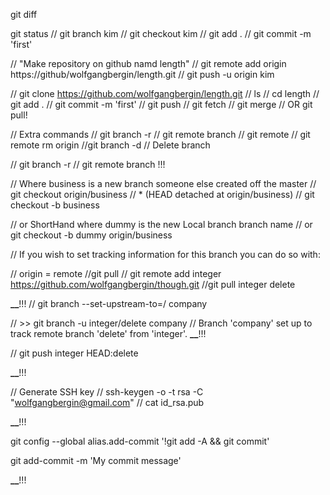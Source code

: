 git diff

git status
// git branch kim
// git checkout kim
// git add .
// git commit -m 'first'

// "Make repository on github namd length"
// git remote add origin https://github/wolfgangbergin/length.git
// git push -u origin kim

// git clone https://github.com/wolfgangbergin/length.git
// ls
// cd length
// git add .
// git commit -m 'first'
// git push
// git fetch
// git merge
// OR git pull!

// Extra commands
// git branch -r // git remote branch
// git remote
// git remote rm origin
//git branch -d <branch> // Delete branch

// git branch -r // git remote branch !!!

// Where business is a new branch someone else created off the master
// git checkout origin/business
// \* (HEAD detached at origin/business)
// git checkout -b business

// or ShortHand where dummy is the new Local branch branch name
// or git checkout -b dummy origin/business

// If you wish to set tracking information for this branch you can do so with:

// origin = remote
//git pull <remote> <branch>
// git remote add integer https://github.com/wolfgangbergin/though.git
//git pull integer delete

******\_\_******!!!
// git branch --set-upstream-to=<remote>/<branch> company

// >> git branch -u integer/delete company
// Branch 'company' set up to track remote branch 'delete' from 'integer'.
******\_\_******!!!

// git push integer HEAD:delete

******\_\_******!!!

// Generate SSH key
// ssh-keygen -o -t rsa -C "wolfgangbergin@gmail.com"
// cat id_rsa.pub

******\_\_******!!!

git config --global alias.add-commit '!git add -A && git commit'

git add-commit -m 'My commit message'

******\_\_******!!!
